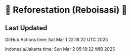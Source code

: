 
# 🌳 Reforestation (Reboisasi) 🌲

## Last Updated

GitHub Actions time: Sat Mar  1 22:18:22 UTC 2025

Indonesia/Jakarta time: Sun Mar  2 05:18:22 WIB 2025
